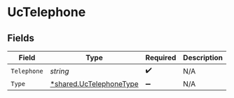 # UcTelephone


## Fields

| Field                                                             | Type                                                              | Required                                                          | Description                                                       |
| ----------------------------------------------------------------- | ----------------------------------------------------------------- | ----------------------------------------------------------------- | ----------------------------------------------------------------- |
| `Telephone`                                                       | *string*                                                          | :heavy_check_mark:                                                | N/A                                                               |
| `Type`                                                            | [*shared.UcTelephoneType](../../models/shared/uctelephonetype.md) | :heavy_minus_sign:                                                | N/A                                                               |